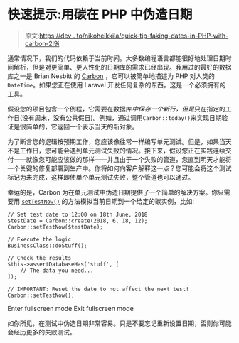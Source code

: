 # 快速提示:用碳在 PHP 中伪造日期

> 原文:[https://dev . to/nikoheikkila/quick-tip-faking-dates-in-PHP-with-carbon-2l9i](https://dev.to/nikoheikkila/quick-tip-faking-dates-in-php-with-carbon-2l9i)

通常情况下，我们的代码依赖于当前时间。大多数编程语言都能很好地处理日期时间解析，但是对更简单、更人性化的日期库的需求已经出现。我用过的最好的数据库之一是 Brian Nesbitt 的 [Carbon](https://carbon.nesbot.com/) ，它可以被简单地描述为 PHP 对人类的`DateTime`。如果您正在使用 Laravel 开发任何复杂的东西，这是一个必须拥有的工具。

假设您的项目包含一个例程，它需要在数据库*中保存一个新行，但是*只在指定的工作日(没有周末，没有公共假日)。例如，通过调用`Carbon::today()`来实现日期验证是很简单的，它返回一个表示当天的新对象。

为了断言您的逻辑按预期工作，您应该像往常一样编写单元测试。但是，如果当天不是工作日，您可能会遇到单元测试失败的情况。接下来，假设您正在实践连续交付——就像您可能应该做的那样——并且由于一个失败的管道，您直到明天才能将一个关键的修复部署到生产中。你将如何向客户解释这一点？您可能会将这个测试标记为未完成，这样即使单个单元测试失败，整个管道也可以通过。

幸运的是，Carbon 为在单元测试中伪造日期提供了一个简单的解决方案。你只需要用 [`setTestNow()`](https://carbon.nesbot.com/docs/#api-testing) 的方法模拟当前日期到一个给定的碳实例，比如:

```
// Set test date to 12:00 on 18th June, 2018
$testDate = Carbon::create(2018, 6, 18, 12);
Carbon::setTestNow($testDate);

// Execute the logic
BusinessClass::doStuff();

// Check the results
$this->assertDatabaseHas('stuff', [
    // The data you need...
]);

// IMPORTANT: Reset the date to not affect the next test!
Carbon::setTestNow(); 
```

Enter fullscreen mode Exit fullscreen mode

如你所见，在测试中伪造日期非常容易。只是不要忘记重新设置日期，否则你可能会经历更多的失败测试。